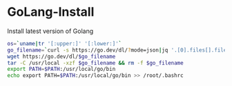 # GoLang-Install
Install latest version of Golang

```bash
os=`uname|tr '[:upper:]' '[:lower:]'`
go_filename=`curl -s https://go.dev/dl/?mode=json|jq '.[0].files[].filename'|grep $os|grep $arch|egrep -v "ppc"|tr -d '"'`
wget https://go.dev/dl/$go_filename
tar -C /usr/local -xzf $go_filename && rm -f $go_filename
export PATH=$PATH:/usr/local/go/bin
echo export PATH=$PATH:/usr/local/go/bin >> /root/.bashrc
```
